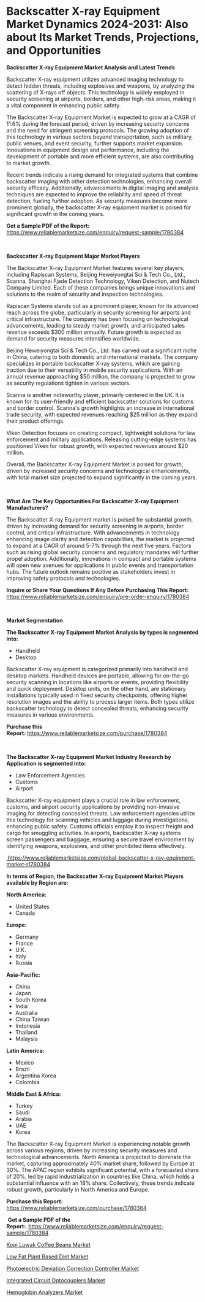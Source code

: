 <p><h1>Backscatter X-ray Equipment Market Dynamics 2024-2031: Also about Its Market Trends, Projections, and Opportunities</h1></p><p><strong>Backscatter X-ray Equipment Market Analysis and Latest Trends</strong></p>
<p><p>Backscatter X-ray equipment utilizes advanced imaging technology to detect hidden threats, including explosives and weapons, by analyzing the scattering of X-rays off objects. This technology is widely employed in security screening at airports, borders, and other high-risk areas, making it a vital component in enhancing public safety.</p><p>The Backscatter X-ray Equipment Market is expected to grow at a CAGR of 11.6% during the forecast period, driven by increasing security concerns and the need for stringent screening protocols. The growing adoption of this technology in various sectors beyond transportation, such as military, public venues, and event security, further supports market expansion. Innovations in equipment design and performance, including the development of portable and more efficient systems, are also contributing to market growth.</p><p>Recent trends indicate a rising demand for integrated systems that combine backscatter imaging with other detection technologies, enhancing overall security efficacy. Additionally, advancements in digital imaging and analysis techniques are expected to improve the reliability and speed of threat detection, fueling further adoption. As security measures become more prominent globally, the backscatter X-ray equipment market is poised for significant growth in the coming years.</p></p>
<p><strong>Get a Sample PDF of the Report:&nbsp;</strong> <a href="https://www.reliablemarketsize.com/enquiry/request-sample/1780384?utm_campaign=1133&utm_medium=2&utm_source=Github&utm_content=ia&utm_term=09102024&utm_id=backscatter-x-ray-equipment">https://www.reliablemarketsize.com/enquiry/request-sample/1780384</a></p>
<p>&nbsp;</p>
<p><strong>Backscatter X-ray Equipment Major Market Players</strong></p>
<p><p>The Backscatter X-ray Equipment Market features several key players, including Rapiscan Systems, Beijing Heweiyongtai Sci & Tech Co., Ltd., Scanna, Shanghai Fjade Detection Technology, Viken Detection, and Nutech Company Limited. Each of these companies brings unique innovations and solutions to the realm of security and inspection technologies.</p><p>Rapiscan Systems stands out as a prominent player, known for its advanced reach across the globe, particularly in security screening for airports and critical infrastructure. The company has been focusing on technological advancements, leading to steady market growth, and anticipated sales revenue exceeds $300 million annually. Future growth is expected as demand for security measures intensifies worldwide.</p><p>Beijing Heweiyongtai Sci & Tech Co., Ltd. has carved out a significant niche in China, catering to both domestic and international markets. The company specializes in portable backscatter X-ray systems, which are gaining traction due to their versatility in mobile security applications. With an annual revenue approaching $50 million, the company is projected to grow as security regulations tighten in various sectors.</p><p>Scanna is another noteworthy player, primarily centered in the UK. It is known for its user-friendly and efficient backscatter solutions for customs and border control. Scanna's growth highlights an increase in international trade security, with expected revenues reaching $25 million as they expand their product offerings.</p><p>Viken Detection focuses on creating compact, lightweight solutions for law enforcement and military applications. Releasing cutting-edge systems has positioned Viken for robust growth, with expected revenues around $20 million. </p><p>Overall, the Backscatter X-ray Equipment Market is poised for growth, driven by increased security concerns and technological enhancements, with total market size projected to expand significantly in the coming years.</p></p>
<p>&nbsp;</p>
<p><strong>What Are The Key Opportunities For Backscatter X-ray Equipment Manufacturers?</strong></p>
<p><p>The Backscatter X-ray Equipment market is poised for substantial growth, driven by increasing demand for security screening in airports, border control, and critical infrastructure. With advancements in technology enhancing image clarity and detection capabilities, the market is projected to expand at a CAGR of around 5-7% through the next five years. Factors such as rising global security concerns and regulatory mandates will further propel adoption. Additionally, innovations in compact and portable systems will open new avenues for applications in public events and transportation hubs. The future outlook remains positive as stakeholders invest in improving safety protocols and technologies.</p></p>
<p><strong>Inquire or Share Your Questions If Any Before Purchasing This Report:</strong> <a href="https://www.reliablemarketsize.com/enquiry/pre-order-enquiry/1780384?utm_campaign=1133&utm_medium=2&utm_source=Github&utm_content=ia&utm_term=09102024&utm_id=backscatter-x-ray-equipment">https://www.reliablemarketsize.com/enquiry/pre-order-enquiry/1780384</a></p>
<p>&nbsp;</p>
<p><strong>Market Segmentation</strong></p>
<p><strong>The Backscatter X-ray Equipment Market Analysis by types is segmented into:</strong></p>
<p><ul><li>Handheld</li><li>Desktop</li></ul></p>
<p><p>Backscatter X-ray equipment is categorized primarily into handheld and desktop markets. Handheld devices are portable, allowing for on-the-go security scanning in locations like airports or events, providing flexibility and quick deployment. Desktop units, on the other hand, are stationary installations typically used in fixed security checkpoints, offering higher resolution images and the ability to process larger items. Both types utilize backscatter technology to detect concealed threats, enhancing security measures in various environments.</p></p>
<p><strong>Purchase this Report:&nbsp;</strong><a href="https://www.reliablemarketsize.com/purchase/1780384?utm_campaign=1133&utm_medium=2&utm_source=Github&utm_content=ia&utm_term=09102024&utm_id=backscatter-x-ray-equipment">https://www.reliablemarketsize.com/purchase/1780384</a></p>
<p>&nbsp;</p>
<p><strong>The Backscatter X-ray Equipment Market Industry Research by Application is segmented into:</strong></p>
<p><ul><li>Law Enforcement Agencies</li><li>Customs</li><li>Airport</li></ul></p>
<p><p>Backscatter X-ray equipment plays a crucial role in law enforcement, customs, and airport security applications by providing non-invasive imaging for detecting concealed threats. Law enforcement agencies utilize this technology for scanning vehicles and luggage during investigations, enhancing public safety. Customs officials employ it to inspect freight and cargo for smuggling activities. In airports, backscatter X-ray systems screen passengers and baggage, ensuring a secure travel environment by identifying weapons, explosives, and other prohibited items effectively.</p></p>
<p><a href="https://www.reliablemarketsize.com/global-backscatter-x-ray-equipment-market-r1780384?utm_campaign=1133&utm_medium=2&utm_source=Github&utm_content=ia&utm_term=09102024&utm_id=backscatter-x-ray-equipment">&nbsp;https://www.reliablemarketsize.com/global-backscatter-x-ray-equipment-market-r1780384</a></p>
<p><strong>In terms of Region, the Backscatter X-ray Equipment Market Players available by Region are:</strong></p>
<p>
    <p> <strong> North America: </strong>
        <ul>
            <li>United States</li>
            <li>Canada</li>
        </ul>
        </p> 
    <p> <strong> Europe: </strong>
        <ul>
            <li>Germany</li>
            <li>France</li>
            <li>U.K.</li>
            <li>Italy</li>
            <li>Russia</li>
        </ul>
        </p> 
    <p> <strong> Asia-Pacific: </strong>
        <ul>
            <li>China</li>
            <li>Japan</li>
            <li>South Korea</li>
            <li>India</li>
            <li>Australia</li>
            <li>China Taiwan</li>
            <li>Indonesia</li>
            <li>Thailand</li>
            <li>Malaysia</li>
        </ul>
        </p> 
    <p> <strong> Latin America: </strong>
        <ul>
            <li>Mexico</li>
            <li>Brazil</li>
            <li>Argentina Korea</li>
            <li>Colombia</li>
        </ul>
        </p> 
    <p> <strong> Middle East & Africa: </strong>
        <ul>
            <li>Turkey</li>
            <li>Saudi</li>
            <li>Arabia</li>
            <li>UAE</li>
            <li>Korea</li>
        </ul>
    </p>
    </p>
<p><p>The Backscatter X-ray Equipment Market is experiencing notable growth across various regions, driven by increasing security measures and technological advancements. North America is projected to dominate the market, capturing approximately 40% market share, followed by Europe at 30%. The APAC region exhibits significant potential, with a forecasted share of 20%, led by rapid industrialization in countries like China, which holds a substantial influence with an 18% share. Collectively, these trends indicate robust growth, particularly in North America and Europe.</p></p>
<p><strong>Purchase this Report: </strong><a href="https://www.reliablemarketsize.com/purchase/1780384?utm_campaign=1133&utm_medium=2&utm_source=Github&utm_content=ia&utm_term=09102024&utm_id=backscatter-x-ray-equipment">https://www.reliablemarketsize.com/purchase/1780384</a></p>
<p>&nbsp;<strong>Get a Sample PDF of the Report:&nbsp;&nbsp;</strong><a href="https://www.reliablemarketsize.com/enquiry/request-sample/1780384?utm_campaign=1133&utm_medium=2&utm_source=Github&utm_content=ia&utm_term=09102024&utm_id=backscatter-x-ray-equipment">https://www.reliablemarketsize.com/enquiry/request-sample/1780384</a></p>
<p><strong></strong></p>
<p><p><a href="https://issuu.com/reportprime-2/docs/kopi-luwak-coffee-beans-market-size_8ca94131c4eafa?utm_campaign=1133&utm_medium=2&utm_source=Github&utm_content=ia&utm_term=09102024&utm_id=backscatter-x-ray-equipment">Kopi Luwak Coffee Beans Market</a></p><p><a href="https://issuu.com/reportprime-2/docs/low-fat-plant-based-diet-market-siz_e4f395096c112d?utm_campaign=1133&utm_medium=2&utm_source=Github&utm_content=ia&utm_term=09102024&utm_id=backscatter-x-ray-equipment">Low Fat Plant Based Diet Market</a></p><p><a href="https://github.com/adelinag5crz/Market-Research-Report-List-1/blob/main/photoelectric-deviation-correction-controller-market.md?utm_campaign=1133&utm_medium=2&utm_source=Github&utm_content=ia&utm_term=09102024&utm_id=backscatter-x-ray-equipment">Photoelectric Deviation Correction Controller Market</a></p><p><a href="https://github.com/vitacbq/Market-Research-Report-List-1/blob/main/integrated-circuit-optocouplers-market.md?utm_campaign=1133&utm_medium=2&utm_source=Github&utm_content=ia&utm_term=09102024&utm_id=backscatter-x-ray-equipment">Integrated Circuit Optocouplers Market</a></p><p><a href="https://www.linkedin.com/pulse/hemoglobin-analyzers-market-size-share-analysis-growth-zmn6e?utm_campaign=1133&utm_medium=2&utm_source=Github&utm_content=ia&utm_term=09102024&utm_id=backscatter-x-ray-equipment">Hemoglobin Analyzers Market</a></p></p>